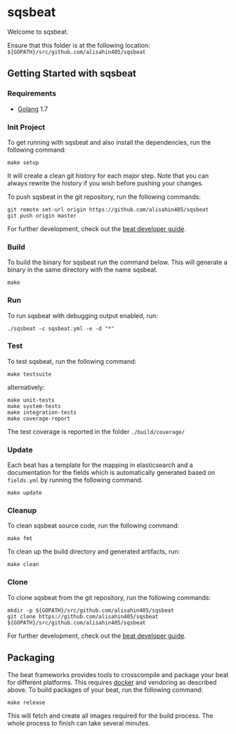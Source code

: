 # sqsbeat

Welcome to sqsbeat.

Ensure that this folder is at the following location:
`${GOPATH}/src/github.com/alisahin405/sqsbeat`

## Getting Started with sqsbeat

### Requirements

* [Golang](https://golang.org/dl/) 1.7

### Init Project
To get running with sqsbeat and also install the
dependencies, run the following command:

```
make setup
```

It will create a clean git history for each major step. Note that you can always rewrite the history if you wish before pushing your changes.

To push sqsbeat in the git repository, run the following commands:

```
git remote set-url origin https://github.com/alisahin405/sqsbeat
git push origin master
```

For further development, check out the [beat developer guide](https://www.elastic.co/guide/en/beats/libbeat/current/new-beat.html).

### Build

To build the binary for sqsbeat run the command below. This will generate a binary
in the same directory with the name sqsbeat.

```
make
```


### Run

To run sqsbeat with debugging output enabled, run:

```
./sqsbeat -c sqsbeat.yml -e -d "*"
```


### Test

To test sqsbeat, run the following command:

```
make testsuite
```

alternatively:
```
make unit-tests
make system-tests
make integration-tests
make coverage-report
```

The test coverage is reported in the folder `./build/coverage/`

### Update

Each beat has a template for the mapping in elasticsearch and a documentation for the fields
which is automatically generated based on `fields.yml` by running the following command.

```
make update
```


### Cleanup

To clean  sqsbeat source code, run the following command:

```
make fmt
```

To clean up the build directory and generated artifacts, run:

```
make clean
```


### Clone

To clone sqsbeat from the git repository, run the following commands:

```
mkdir -p ${GOPATH}/src/github.com/alisahin405/sqsbeat
git clone https://github.com/alisahin405/sqsbeat ${GOPATH}/src/github.com/alisahin405/sqsbeat
```


For further development, check out the [beat developer guide](https://www.elastic.co/guide/en/beats/libbeat/current/new-beat.html).


## Packaging

The beat frameworks provides tools to crosscompile and package your beat for different platforms. This requires [docker](https://www.docker.com/) and vendoring as described above. To build packages of your beat, run the following command:

```
make release
```

This will fetch and create all images required for the build process. The whole process to finish can take several minutes.
